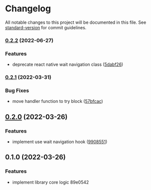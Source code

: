 # Changelog

All notable changes to this project will be documented in this file. See [standard-version](https://github.com/conventional-changelog/standard-version) for commit guidelines.

### [0.2.2](https://github.com/oktaysenkan/react-native-wait-navigation/compare/v0.2.1...v0.2.2) (2022-06-27)


### Features

* deprecate react native wait navigation class ([5dabf26](https://github.com/oktaysenkan/react-native-wait-navigation/commit/5dabf267dfd5dc6b7da31965b83cac3aec415692))

### [0.2.1](https://github.com/oktaysenkan/react-native-wait-navigation/compare/v0.2.0...v0.2.1) (2022-03-31)


### Bug Fixes

* move handler function to try block ([57bfcac](https://github.com/oktaysenkan/react-native-wait-navigation/commit/57bfcac87dd79814ce798067c927852dec316124))

## [0.2.0](https://github.com/oktaysenkan/react-native-wait-navigation/compare/v0.1.0...v0.2.0) (2022-03-26)


### Features

* implement use wait navigation hook ([9908551](https://github.com/oktaysenkan/react-native-wait-navigation/commit/99085514e272a18bcb2b90b61ae2f58650067f73))

## 0.1.0 (2022-03-26)


### Features

* implement library core logic 89e0542
